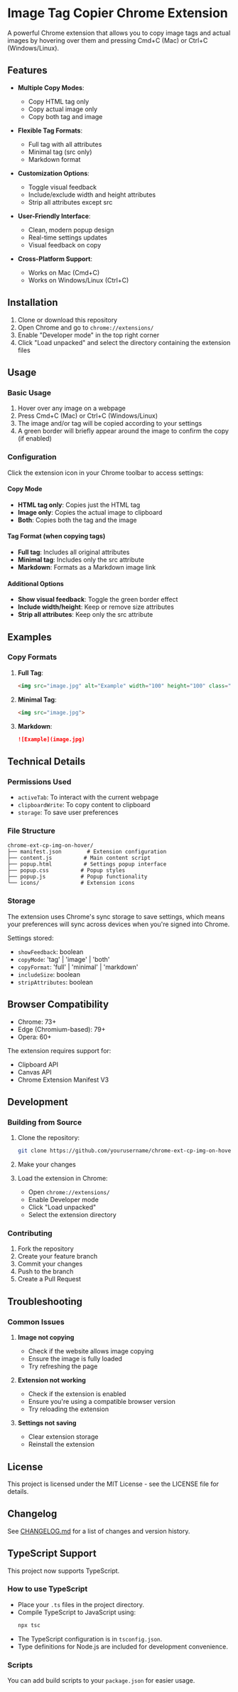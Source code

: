 # Image Tag Copier Chrome Extension

A powerful Chrome extension that allows you to copy image tags and actual images by hovering over them and pressing Cmd+C (Mac) or Ctrl+C (Windows/Linux).

## Features

- **Multiple Copy Modes**:
  - Copy HTML tag only
  - Copy actual image only
  - Copy both tag and image
  
- **Flexible Tag Formats**:
  - Full tag with all attributes
  - Minimal tag (src only)
  - Markdown format
  
- **Customization Options**:
  - Toggle visual feedback
  - Include/exclude width and height attributes
  - Strip all attributes except src
  
- **User-Friendly Interface**:
  - Clean, modern popup design
  - Real-time settings updates
  - Visual feedback on copy
  
- **Cross-Platform Support**:
  - Works on Mac (Cmd+C)
  - Works on Windows/Linux (Ctrl+C)

## Installation

1. Clone or download this repository
2. Open Chrome and go to `chrome://extensions/`
3. Enable "Developer mode" in the top right corner
4. Click "Load unpacked" and select the directory containing the extension files

## Usage

### Basic Usage

1. Hover over any image on a webpage
2. Press Cmd+C (Mac) or Ctrl+C (Windows/Linux)
3. The image and/or tag will be copied according to your settings
4. A green border will briefly appear around the image to confirm the copy (if enabled)

### Configuration

Click the extension icon in your Chrome toolbar to access settings:

#### Copy Mode
- **HTML tag only**: Copies just the HTML tag
- **Image only**: Copies the actual image to clipboard
- **Both**: Copies both the tag and the image

#### Tag Format (when copying tags)
- **Full tag**: Includes all original attributes
- **Minimal tag**: Includes only the src attribute
- **Markdown**: Formats as a Markdown image link

#### Additional Options
- **Show visual feedback**: Toggle the green border effect
- **Include width/height**: Keep or remove size attributes
- **Strip all attributes**: Keep only the src attribute

## Examples

### Copy Formats

1. **Full Tag**:
   ```html
   <img src="image.jpg" alt="Example" width="100" height="100" class="photo">
   ```

2. **Minimal Tag**:
   ```html
   <img src="image.jpg">
   ```

3. **Markdown**:
   ```markdown
   ![Example](image.jpg)
   ```

## Technical Details

### Permissions Used

- `activeTab`: To interact with the current webpage
- `clipboardWrite`: To copy content to clipboard
- `storage`: To save user preferences

### File Structure

```
chrome-ext-cp-img-on-hover/
├── manifest.json        # Extension configuration
├── content.js          # Main content script
├── popup.html          # Settings popup interface
├── popup.css          # Popup styles
├── popup.js           # Popup functionality
└── icons/             # Extension icons
```

### Storage

The extension uses Chrome's sync storage to save settings, which means your preferences will sync across devices when you're signed into Chrome.

Settings stored:
- `showFeedback`: boolean
- `copyMode`: 'tag' | 'image' | 'both'
- `copyFormat`: 'full' | 'minimal' | 'markdown'
- `includeSize`: boolean
- `stripAttributes`: boolean

## Browser Compatibility

- Chrome: 73+
- Edge (Chromium-based): 79+
- Opera: 60+

The extension requires support for:
- Clipboard API
- Canvas API
- Chrome Extension Manifest V3

## Development

### Building from Source

1. Clone the repository:
   ```bash
   git clone https://github.com/yourusername/chrome-ext-cp-img-on-hover.git
   ```

2. Make your changes

3. Load the extension in Chrome:
   - Open `chrome://extensions/`
   - Enable Developer mode
   - Click "Load unpacked"
   - Select the extension directory

### Contributing

1. Fork the repository
2. Create your feature branch
3. Commit your changes
4. Push to the branch
5. Create a Pull Request

## Troubleshooting

### Common Issues

1. **Image not copying**
   - Check if the website allows image copying
   - Ensure the image is fully loaded
   - Try refreshing the page

2. **Extension not working**
   - Check if the extension is enabled
   - Ensure you're using a compatible browser version
   - Try reloading the extension

3. **Settings not saving**
   - Clear extension storage
   - Reinstall the extension

## License

This project is licensed under the MIT License - see the LICENSE file for details.

## Changelog

See [CHANGELOG.md](./CHANGELOG.md) for a list of changes and version history.

## TypeScript Support

This project now supports TypeScript.

### How to use TypeScript
- Place your `.ts` files in the project directory.
- Compile TypeScript to JavaScript using:
  ```sh
  npx tsc
  ```
- The TypeScript configuration is in `tsconfig.json`.
- Type definitions for Node.js are included for development convenience.

### Scripts
You can add build scripts to your `package.json` for easier usage. 